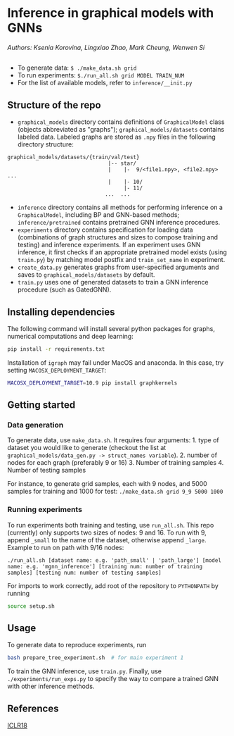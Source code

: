 # Inference in graphical models with GNNs

*Authors: Ksenia Korovina, Lingxiao Zhao, Mark Cheung, Wenwen Si*

##

* To generate data: `$ ./make_data.sh grid`
* To run experiments: `$./run_all.sh grid MODEL TRAIN_NUM`
* For the list of available models, refer to `inference/__init.py`

## Structure of the repo

* `graphical_models` directory contains definitions of `GraphicalModel` class (objects abbreviated as "graphs"); `graphical_models/datasets` contains labeled data. Labeled graphs are stored as `.npy` files in the following directory structure:
```
graphical_models/datasets/{train/val/test}
                                |-- star/
                                |    |-  9/<file1.npy>, <file2.npy> ...
                                |    |- 10/
                                     |- 11/
                               ...  ...
```
* `inference` directory contains all methods for performing inference on a `GraphicalModel`, including BP and GNN-based methods; `inference/pretrained` contains pretrained GNN inference procedures.
* `experiments` directory contains specification for loading data (combinations of graph structures and sizes to compose training and testing) and inference experiments. If an experiment uses GNN inference, it first checks if an appropriate pretrained model exists (using `train.py`) by matching model postfix and `train_set_name` in experiment.
* `create_data.py` generates graphs from user-specified arguments and saves to `graphical_models/datasets` by default.
* `train.py` uses one of generated datasets to train a GNN inference procedure (such as GatedGNN).

## Installing dependencies

The following command will install several python packages for graphs, numerical computations and deep learning:

```bash
pip install -r requirements.txt
```

Installation of `igraph` may fail under MacOS and anaconda. In this case, try setting `MACOSX_DEPLOYMENT_TARGET`:

```bash
MACOSX_DEPLOYMENT_TARGET=10.9 pip install graphkernels
```

## Getting started

### Data generation
To generate data, use `make_data.sh`. It requires four arguments: 1. type of dataset you would like to generate (checkout the list at `graphical_models/data_gen.py -> struct_names variable`). 2. number of nodes for each graph (preferably 9 or 16) 3. Number of training samples 4. Number of testing samples

For instance, to generate grid samples, each with 9 nodes, and 5000 samples for training and 1000 for test:
```./make_data.sh grid 9_9 5000 1000```

### Running experiments
To run experiments both training and testing, use `run_all.sh`. This repo (currently) only supports two sizes of nodes: 9 and 16. To run with 9, append `_small` to the name of the dataset, otherwise append `_large`.
Example to run on path with 9/16 nodes:
```
./run_all.sh [dataset name: e.g. 'path_small' | 'path_large'] [model name: e.g. 'mgnn_inference'] [training num: number of training samples] [testing num: number of testing samples]
```

For imports to work correctly, add root of the repository to `PYTHONPATH` by running

```bash
source setup.sh
```

## Usage

To generate data to reproduce experiments, run

```bash
bash prepare_tree_experiment.sh  # for main experiment 1
```

To train the GNN inference, use `train.py`. Finally, use `./experiments/run_exps.py` to specify the way to compare a trained GNN with other inference methods.


## References

[ICLR18](https://arxiv.org/abs/1803.07710)
